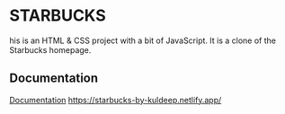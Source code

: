 
# STARBUCKS

his is an HTML & CSS project with a bit of JavaScript. It is a clone of the Starbucks homepage.



## Documentation

[Documentation](https://linktodocumentation)
https://starbucks-by-kuldeep.netlify.app/


